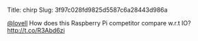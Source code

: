 Title: chirp
Slug: 3f97c028fd9825d5587c6a28443d986a

<a href="http://twitter.com/lovell">@lovell</a> How does this Raspberry Pi competitor compare w.r.t IO? <a href="http://t.co/R3Abd6zi">http://t.co/R3Abd6zi</a>

